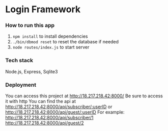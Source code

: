 # Login Framework

### How to run this app
1. `npm install` to install dependencies
2. `./bin/dbmod reset` to reset the database if needed
3. `node routes/index.js` to start server

### Tech stack
Node.js, Express, Sqlite3

### Deployment
You can access this project at http://18.217.218.42:8000/
Be sure to access it with http
You can find the api at 
http://18.217.218.42:8000/api/subscriber/:userID or
http://18.217.218.42:8000/api/guest/:userID
For example:
http://18.217.218.42:8000/api/subscriber/1
http://18.217.218.42:8000/api/guest/2